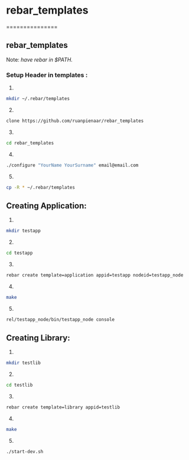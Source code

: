# rebar_templates
===============

## rebar_templates

Note: *have rebar in $PATH.*

### Setup Header in templates :

1) 
```bash
mkdir ~/.rebar/templates
```

2)
```bash
clone https://github.com/ruanpienaar/rebar_templates
```

3)
```bash
cd rebar_templates
```

4)
```bash
./configure "YourName YourSurname" email@email.com
```

5)
```bash
cp -R * ~/.rebar/templates
```

## Creating Application:

1)
```bash
mkdir testapp
```

2)
```bash
cd testapp
```

3)
```bash
rebar create template=application appid=testapp nodeid=testapp_node
```

4) 
```bash
make
```

5) 
```bash
rel/testapp_node/bin/testapp_node console
```

## Creating Library:

1)
```bash
mkdir testlib
```

2)
```bash
cd testlib
```

3)
```bash
rebar create template=library appid=testlib
```

4) 
```bash
make
```

5) 
```bash
./start-dev.sh
```



